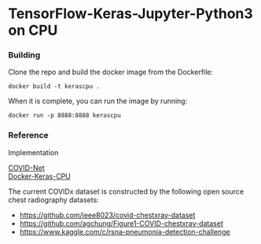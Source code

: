 # TensorFlow-Keras-Jupyter-Python3 on CPU

### Building
Clone the repo and build the docker image from the Dockerfile:
```
docker build -t kerascpu .
```

When it is complete, you can run the image by running:
```
docker run -p 8888:8888 kerascpu
```

### Reference

Implementation

[COVID-Net](https://github.com/lindawangg/COVID-Net)  
[Docker-Keras-CPU](https://github.com/boxxa/Docker-Keras-CPU) 

The current COVIDx dataset is constructed by the following open source chest radiography datasets:

- https://github.com/ieee8023/covid-chestxray-dataset
- https://github.com/agchung/Figure1-COVID-chestxray-dataset
- https://www.kaggle.com/c/rsna-pneumonia-detection-challenge  

